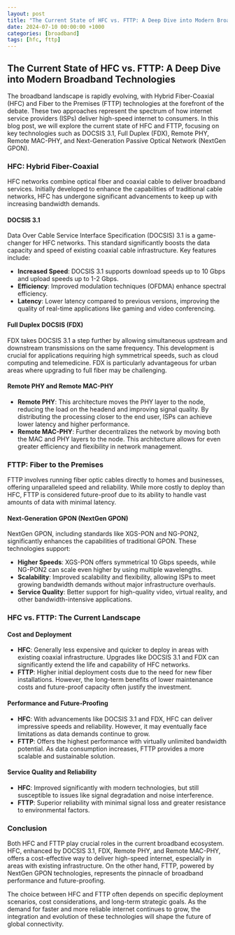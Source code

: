 ```yaml
---
layout: post
title: "The Current State of HFC vs. FTTP: A Deep Dive into Modern Broadband Technologies"
date: 2024-07-10 00:00:00 +1000
categories: [broadband]
tags: [hfc, fttp]
---
```


## The Current State of HFC vs. FTTP: A Deep Dive into Modern Broadband Technologies

The broadband landscape is rapidly evolving, with Hybrid Fiber-Coaxial (HFC) and Fiber to the Premises (FTTP) technologies at the forefront of the debate. These two approaches represent the spectrum of how internet service providers (ISPs) deliver high-speed internet to consumers. In this blog post, we will explore the current state of HFC and FTTP, focusing on key technologies such as DOCSIS 3.1, Full Duplex (FDX), Remote PHY, Remote MAC-PHY, and Next-Generation Passive Optical Network (NextGen GPON).

### HFC: Hybrid Fiber-Coaxial

HFC networks combine optical fiber and coaxial cable to deliver broadband services. Initially developed to enhance the capabilities of traditional cable networks, HFC has undergone significant advancements to keep up with increasing bandwidth demands.

#### DOCSIS 3.1

Data Over Cable Service Interface Specification (DOCSIS) 3.1 is a game-changer for HFC networks. This standard significantly boosts the data capacity and speed of existing coaxial cable infrastructure. Key features include:

- **Increased Speed**: DOCSIS 3.1 supports download speeds up to 10 Gbps and upload speeds up to 1-2 Gbps.
- **Efficiency**: Improved modulation techniques (OFDMA) enhance spectral efficiency.
- **Latency**: Lower latency compared to previous versions, improving the quality of real-time applications like gaming and video conferencing.

#### Full Duplex DOCSIS (FDX)

FDX takes DOCSIS 3.1 a step further by allowing simultaneous upstream and downstream transmissions on the same frequency. This development is crucial for applications requiring high symmetrical speeds, such as cloud computing and telemedicine. FDX is particularly advantageous for urban areas where upgrading to full fiber may be challenging.

#### Remote PHY and Remote MAC-PHY

- **Remote PHY**: This architecture moves the PHY layer to the node, reducing the load on the headend and improving signal quality. By distributing the processing closer to the end user, ISPs can achieve lower latency and higher performance.
- **Remote MAC-PHY**: Further decentralizes the network by moving both the MAC and PHY layers to the node. This architecture allows for even greater efficiency and flexibility in network management.

### FTTP: Fiber to the Premises

FTTP involves running fiber optic cables directly to homes and businesses, offering unparalleled speed and reliability. While more costly to deploy than HFC, FTTP is considered future-proof due to its ability to handle vast amounts of data with minimal latency.

#### Next-Generation GPON (NextGen GPON)

NextGen GPON, including standards like XGS-PON and NG-PON2, significantly enhances the capabilities of traditional GPON. These technologies support:

- **Higher Speeds**: XGS-PON offers symmetrical 10 Gbps speeds, while NG-PON2 can scale even higher by using multiple wavelengths.
- **Scalability**: Improved scalability and flexibility, allowing ISPs to meet growing bandwidth demands without major infrastructure overhauls.
- **Service Quality**: Better support for high-quality video, virtual reality, and other bandwidth-intensive applications.

### HFC vs. FTTP: The Current Landscape

#### Cost and Deployment

- **HFC**: Generally less expensive and quicker to deploy in areas with existing coaxial infrastructure. Upgrades like DOCSIS 3.1 and FDX can significantly extend the life and capability of HFC networks.
- **FTTP**: Higher initial deployment costs due to the need for new fiber installations. However, the long-term benefits of lower maintenance costs and future-proof capacity often justify the investment.

#### Performance and Future-Proofing

- **HFC**: With advancements like DOCSIS 3.1 and FDX, HFC can deliver impressive speeds and reliability. However, it may eventually face limitations as data demands continue to grow.
- **FTTP**: Offers the highest performance with virtually unlimited bandwidth potential. As data consumption increases, FTTP provides a more scalable and sustainable solution.

#### Service Quality and Reliability

- **HFC**: Improved significantly with modern technologies, but still susceptible to issues like signal degradation and noise interference.
- **FTTP**: Superior reliability with minimal signal loss and greater resistance to environmental factors.

### Conclusion

Both HFC and FTTP play crucial roles in the current broadband ecosystem. HFC, enhanced by DOCSIS 3.1, FDX, Remote PHY, and Remote MAC-PHY, offers a cost-effective way to deliver high-speed internet, especially in areas with existing infrastructure. On the other hand, FTTP, powered by NextGen GPON technologies, represents the pinnacle of broadband performance and future-proofing.

The choice between HFC and FTTP often depends on specific deployment scenarios, cost considerations, and long-term strategic goals. As the demand for faster and more reliable internet continues to grow, the integration and evolution of these technologies will shape the future of global connectivity.
